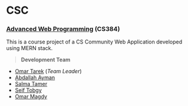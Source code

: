 # CSC

### [Advanced Web Programming](https://e-learning.msa.edu.eg/course/view.php?id=1692) (CS384)

This is a course project of a CS Community Web Application developed using MERN stack.

> **Development Team**
* [Omar Tarek](https://github.com/Omar-TK) (*Team Leader*)
* [Abdallah Ayman]()
* [Salma Tamer]()
* [Seif Tobgy]()
* [Omar Magdy]()
